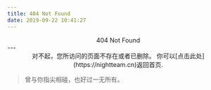 ```yaml
---
title: 404 Not Found
date: 2019-09-22 10:41:27
---
```


<center>404 Not Found</center>
---
<center>
对不起，您所访问的页面不存在或者已删除。
你可以[点击此处](https://nightteam.cn)返回首页.
</center>

<blockquote class="blockquote-center">
    曾与你指尖相碰，也好过一无所有。
</blockquote>

